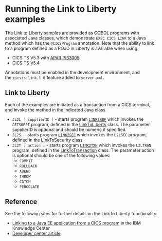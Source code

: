 Running the Link to Liberty examples
====================================

The Link to Liberty samples are provided as COBOL programs with associated Java classes, which demonstrate `EXEC CICS LINK` to
a Java method which has the `@CICSProgram` annotation. Note that the ability to link to a program defined as a POJO in Liberty
is available when using:

* CICS TS V5.3 with [APAR PI63005](http://www-01.ibm.com/support/docview.wss?uid=swg1PI63005)
* CICS TS V5.4

Annotations must be enabled in the development environment, and the `cicsts:link-1.0` feature added to `server.xml`.


## Link to Liberty

Each of the examples are initiated as a transaction from a CICS terminal, and invoke the method in the indicated Java class.

* `JL2L [ supplierID ]` - starts program [`LINK2SUP`](src/Cobol/LINK2SUP.cbl) which invokes the `GETSUPPI` program, defined in the
[LinkToLiberty](src/Java/com/ibm/cicsdev/restappext/LinkToLiberty.java) class. The parameter supplierID is optional and should
be numeric if specified.
* `JL2S ` - starts program [`LINK2SEC`](src/Cobol/LINK2SEC.cbl) which invokes the `L2LSEC` program, defined in the
[LinkToSecurity](src/Java/com/ibm/cicsdev/restappext/LinkToSecurity.java) class.
* `JL2T [ action ]` - starts program  [`LINK2TXN`](src/Cobol/LINK2TXN.cbl) which invokes the `L2LTRAN` program, defined in the
[LinkToTransaction](src/Java/com/ibm/cicsdev/restappext/LinkToTransaction.java) class. The parameter action is optional should
be one of the following values:
  * `COMMIT`
  * `ROLLBACK`
  * `ABEND`
  * `THROW`
  * `CATCH`
  * `PERCOLATE`

## Reference

See the following sites for further details on the Link to Liberty functionality:

* [Linking to a Java EE application from a CICS program](https://www.ibm.com/support/knowledgecenter/SSGMCP_5.4.0/applications/developing/java/link_2_liberty.html)
in the IBM Knowledge Center
* [Developer center article](https://developer.ibm.com/cics/2016/11/14/link-to-liberty-now-available-in-cics-ts-v5-3/)
